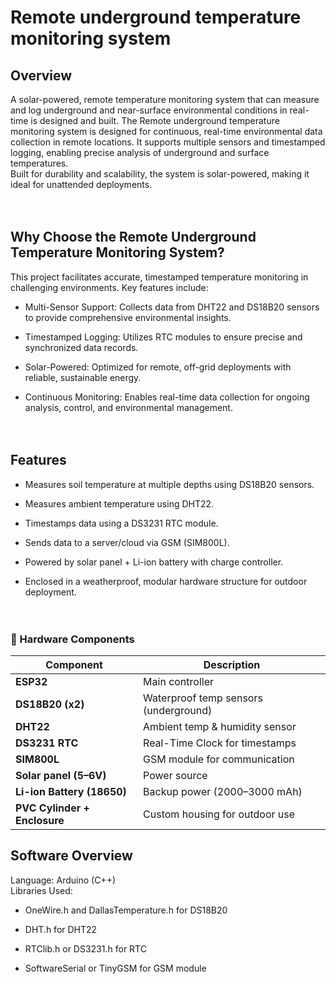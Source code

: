 # Remote underground temperature monitoring system
## Overview
 A solar-powered, remote temperature monitoring system that can measure and log underground and near-surface environmental conditions in real-time is designed and built.
The Remote underground temperature monitoring system is designed for continuous, real-time environmental data collection in remote locations. It supports multiple sensors and timestamped logging, enabling precise analysis of underground and surface temperatures.
<br>
Built for durability and scalability, the system is solar-powered, making it ideal for unattended deployments. <br> <br> <br> 
## Why Choose the Remote Underground Temperature Monitoring System? <br>
This project facilitates accurate, timestamped temperature monitoring in challenging environments. Key features include:

 - Multi-Sensor Support: Collects data from DHT22 and DS18B20 sensors to provide comprehensive environmental insights.

 - Timestamped Logging: Utilizes RTC modules to ensure precise and synchronized data records.

 - Solar-Powered: Optimized for remote, off-grid deployments with reliable, sustainable energy.

 - Continuous Monitoring: Enables real-time data collection for ongoing analysis, control, and environmental management. <br> <br> <br>
## Features <br>
- Measures soil temperature at multiple depths using DS18B20 sensors.

- Measures ambient temperature using DHT22.

- Timestamps data using a DS3231 RTC module.

- Sends data to a server/cloud via GSM (SIM800L).

- Powered by solar panel + Li-ion battery with charge controller.

- Enclosed in a weatherproof, modular hardware structure for outdoor deployment. <br> <br> <br>
### 🔧 Hardware Components

| Component                | Description                           |
|--------------------------|----------------------------------------|
| **ESP32**                | Main controller                        |
| **DS18B20 (x2)**         | Waterproof temp sensors (underground)  |
| **DHT22**                | Ambient temp & humidity sensor         |
| **DS3231 RTC**           | Real-Time Clock for timestamps         |
| **SIM800L**              | GSM module for communication           |
| **Solar panel (5–6V)**   | Power source                           |
| **Li-ion Battery (18650)** | Backup power (2000–3000 mAh)         |
| **PVC Cylinder + Enclosure** | Custom housing for outdoor use     |

## Software Overview
Language: Arduino (C++)
<br>
Libraries Used:
- OneWire.h and DallasTemperature.h for DS18B20

- DHT.h for DHT22

- RTClib.h or DS3231.h for RTC

- SoftwareSerial or TinyGSM for GSM module <br> <br><br>



